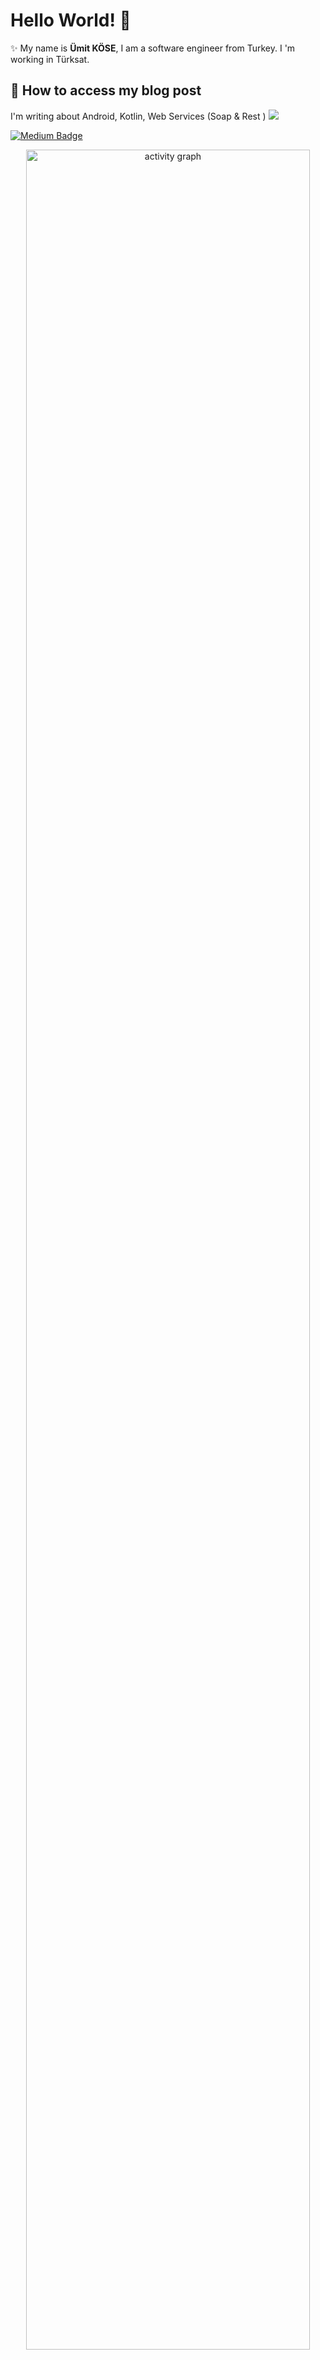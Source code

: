 # Hello World! 👋

✨ My name is **Ümit KÖSE**, I am a software engineer from Turkey. I 'm working in Türksat. <br>
## 📝 How to access my blog post

I'm writing about Android, Kotlin, Web Services (Soap & Rest ) 
![](https://komarev.com/ghpvc/?username=umiitkose)

[![Medium Badge](https://img.shields.io/badge/umiitkose.com-follow%20my%20Blog-blue?style=for-the-badge&logo=)](https://www.umiitkose.com)


<p align="center">
    <a href="#">
        <img src="https://github-readme-activity-graph.vercel.app/graph?username=umiitkose&theme=tokyo-night&hide_border=true&hide_title=false&area=true&custom_title=Total%20contribution%20graph%20in%20all%20repo" width="95%" alt="activity graph">
    </a>
</p>

<p align="center">
  <img height="170em" width:"100em" src="https://github-readme-stats.vercel.app/api?username=umiitkose&show_icons=true&hide_border=true&theme=midnight-purple&count_private=true"/>
  <img height="170em" src="https://github-readme-stats.vercel.app/api/top-langs/?username=umiitkose&theme=midnight-purple&hide_border=true&layout=compact"/>
</p>
<hr>

## 📫 How to reach me


<a href="https://www.linkedin.com/in/umiitkose/" target="_blank" rel="nofollow"><img alt="Umit's Linkedin" src="https://img.shields.io/badge/LinkedIn-black?style=for-the-badge&logo=linkedin&logoColor=white" /></a>
<a href="mailto:umiitkose@gmail.com" target="_blank" rel="nofollow"><img alt="Umit's Mail Address" src="https://img.shields.io/badge/Gmail-black?style=for-the-badge&logo=gmail&logoColor=white" /></a>
<a href="https://x.com/umiitkose" target="_blank" rel="nofollow"><img alt="Umit's Twitter Address" src="https://img.shields.io/badge/x-black?style=for-the-badge&logo=x&logoColor=white" /></a>

 <hr>
